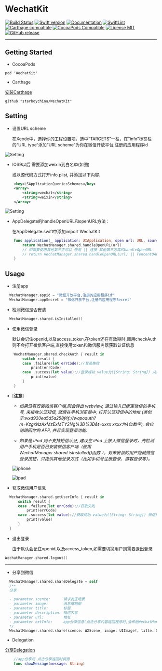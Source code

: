 # WechatKit

[![Build Status](https://travis-ci.org/Xinguang/WechatKit.svg)](https://travis-ci.org/Xinguang/WechatKit)
[![Swift version](https://img.shields.io/badge/swift-3.0-orange.svg)](https://developer.apple.com/swift/)
[![Documentation](http://xinguang.github.io/WechatKit/badge.svg)](http://xinguang.github.io/WechatKit/)
[![SwiftLint](https://img.shields.io/badge/SwiftLint-passing-brightgreen.svg)](https://github.com/realm/SwiftLint)
[![Carthage compatible](https://img.shields.io/badge/Carthage-compatible-4BC51D.svg?style=flat)](https://github.com/Carthage/Carthage)
[![CocoaPods Compatible](https://img.shields.io/badge/CocoaPods-Compatible-4BC51D.svg?style=flat)](https://cocoapods.org/pods/WechatKit)
[![License MIT](https://img.shields.io/badge/License-MIT-blue.svg?style=flat)](https://tldrlegal.com/license/mit-license)
[![GitHub release](https://img.shields.io/github/release/starboychina/WechatKit.svg)](https://github.com/starboychina/WechatKit/releases)

---
## Getting Started
- CocoaPods

```ogdl
pod 'WechatKit'
```

- Carthage

[安装Carthage](https://github.com/starboychina/WechatKit/blob/master/Carthage.md)

```ogdl
github "starboychina/WechatKit"
```

## Setting

- 设置URL scheme

    在Xcode中，选择你的工程设置项，选中“TARGETS”一栏，在“info”标签栏的“URL type“添加“URL scheme”为你在微信开放平台,注册的应用程序id

![Setting](https://raw.githubusercontent.com/starboychina/WechatKit/master/demo/setting.png)

- IOS9以后 需要添加weixin到白名单(如图)

    或以源代码方式打开info.plist, 并添加以下内容.

```xml
	<key>LSApplicationQueriesSchemes</key>
	<array>
		<string>wechat</string>
		<string>weixin</string>
	</array>
```
![Setting](https://raw.githubusercontent.com/starboychina/WechatKit/master/demo/info.plist.png)

- AppDelegate的handleOpenURL和openURL方法：

    在AppDelegate.swift中添加import WechatKit

```swift
    func application(_ application: UIApplication, open url: URL, sourceApplication: String?, annotation: Any) -> Bool {
        return WechatManager.shared.handleOpenURL(url)
        // 如需要使用其他第三方可以 使用 || 连接 其他第三方库的handleOpenURL
        // return WechatManager.shared.handleOpenURL(url) || TencentOAuth.HandleOpenURL(url) || WeiboSDK.handleOpenURL(url, delegate: SinaWeiboManager.shared) ......
    }
```

## Usage
- 注册app

```swift
  WechatManager.appid = "微信开放平台,注册的应用程序id"
  WechatManager.appSecret = "微信开放平台,注册的应用程序Secret"
```
- 检测微信是否安装

```swift
  WechatManager.shared.isInstalled()
```
- 使用微信登录

    默认会记住openid,以及access_token,在token还在有效期时,调用checkAuth则不会打开微信客户端,直接使用token和微信服务器获取认证信息

```swift
    WechatManager.shared.checkAuth { result in
        switch result {
        case .failure(let errCode)://登录失败
            print(errCode)
        case .success(let value)://登录成功 value为([String: String]) 从微信返回的openid access_token 以及 refresh_token
            print(value)
        }
    }
```
- [**注意**]

    - *如果没有安装微信客户端,则会弹出 webview, 通过输入已绑定微信的手机号, 来接收认证短信, 然后在手机浏览器中,
    打开认证短信中的地址 (类似于:wxd930ea5d5a258f4f://wapoauth?m=KzgxNzAxMzExMTY2Ng%3D%3D&t=xxxx xxxx为4位数字), 会自动跳回你的 APP, 并且实现登录功能.*

    - *如果是 iPad 则不支持短信认证, 建议在 iPad 上接入微信登录时，先检测用户手机是否已安装微信客户端（使用WechatManager.shared.isInstalled()函数 ），对未安装的用户隐藏微信登录按钮，只提供其他登录方式（比如手机号注册登录、游客登录等）。*

  ![iphone](https://raw.githubusercontent.com/starboychina/WechatKit/master/demo/iphone.png)

  ![ipad](https://raw.githubusercontent.com/starboychina/WechatKit/master/demo/ipad.png)

- 获取微信用户信息

```swift
  WechatManager.shared.getUserInfo { result in
      switch result {
      case .failure(let errCode)://获取失败
          print(errCode)
      case .success(let value)://获取成功 value为([String: String]) 微信用户基本信息
          print(value)
      }
  }
```
- 退出登录

    由于默认会记住openid,以及access_token,如需要切换用户则需要退出登录.

```swift
WechatManager.shared.logout()
```

---

- 分享到微信

```swift
  WechatManager.shared.shareDelegate = self
  /**
  分享

  - parameter scence:      请求发送场景
  - parameter image:       消息缩略图
  - parameter title:       标题
  - parameter description: 描述内容
  - parameter url:         地址
  - parameter extInfo:     app分享信息(点击分享内容返回程序时,会传给WechatManagerShareDelegate.showMessage(message: String)
  */
  WechatManager.shared.share(scence: WXScene, image: UIImage?, title: String, description: String, url: String? = default, extInfo: String? = default)
```

- Delegation

[分享Delegation](https://github.com/starboychina/WechatKit/blob/master/WechatKit/WechatManagerShareDelegate.swift)

```swift
    //app分享后 点击分享返回时调用
    func showMessage(message: String)
```
